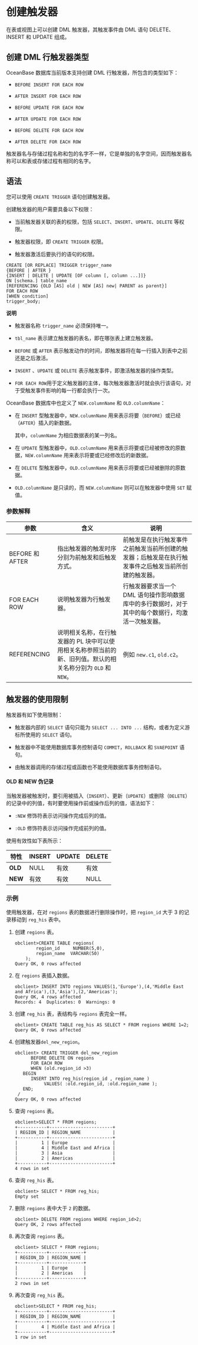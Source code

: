 创建触发器
==========================

在表或视图上可以创建 DML 触发器，其触发事件由 DML 语句 DELETE、INSERT 和 UPDATE 组成。

创建 DML 行触发器类型
----------------------------------

OceanBase 数据库当前版本支持创建 DML 行触发器，所包含的类型如下：

* `BEFORE INSERT FOR EACH ROW`

* `AFTER INSERT FOR EACH ROW`

* `BEFORE UPDATE FOR EACH ROW`

* `AFTER UPDATE FOR EACH ROW`

* `BEFORE DELETE FOR EACH ROW`

* `AFTER DELETE FOR EACH ROW`

触发器名与存储过程名称和包的名字不一样，它是单独的名字空间，因而触发器名称可以和表或存储过程有相同的名字。

语法
-----------------------

您可以使用 `CREATE TRIGGER` 语句创建触发器。

创建触发器的用户需要具备以下权限：

* 当前触发器关联的表的权限，包括 `SELECT`、`INSERT`、`UPDATE`、`DELETE` 等权限。

* 触发器权限，即 `CREATE TRIGGER` 权限。

* 触发器激活后要执行的语句的权限。

```unknow
CREATE [OR REPLACE] TRIGGER trigger_name
{BEFORE | AFTER }
{INSERT | DELETE | UPDATE [OF column [, column ...]]}
ON [schema.] table_name 
[REFERENCING {OLD [AS] old | NEW [AS] new| PARENT as parent}]
FOR EACH ROW
[WHEN condition]
trigger_body;
```

**说明**

* 触发器名称 `trigger_name` 必须保持唯一。

* `tbl_name` 表示建立触发器的表名，即在哪张表上建立触发器。

* `BEFORE` 或 `AFTER` 表示触发动作的时间，即触发器将在每一行插入到表中之前还是之后激活。

* `INSERT` 、`UPDATE` 或 `DELETE` 表示触发事件，即激活触发器的操作类型。

* `FOR EACH ROW`用于定义触发器的主体，每次触发器激活时就会执行该语句，对于受触发事件影响的每一行都会执行一次。

OceanBase 数据库中也定义了 `NEW.columnName` 和 `OLD.columnName`：

* 在 `INSERT` 型触发器中，`NEW.columnName` 用来表示将要（`BEFORE`）或已经（`AFTER`）插入的新数据。

  其中，`columnName` 为相应数据表的某一列名。
  
* 在 `UPDATE` 型触发器中，`OLD.columnName` 用来表示将要或已经被修改的原数据，`NEW.columnName` 用来表示将要或已经修改后的新数据。

* 在 `DELETE` 型触发器中，`OLD.columnName` 用来表示将要或已经被删除的原数据。

* `OLD.columnName` 是只读的，而 `NEW.columnName` 则可以在触发器中使用 `SET` 赋值。

### 参数解释

|     **参数**     |                             **含义**                              |                       **说明**                        |
|----------------|-----------------------------------------------------------------|-----------------------------------------------------|
| BEFORE 和 AFTER | 指出触发器的触发时序分别为前触发和后触发方式。                                         | 前触发是在执行触发事件之前触发当前所创建的触发器；后触发是在执行触发事件之后触发当前所创建的触发器。  |
| FOR EACH ROW   | 说明触发器为行触发器。                                                     | 行触发器要求当一个 DML 语句操作影响数据库中的多行数据时，对于其中的每个数据行，均激活一次触发器。 |
| REFERENCING    | 说明相关名称，在行触发器的 PL 块中可以使用相关名称参照当前的新、旧列值。默认的相关名称分别为 `OLD` 和 `NEW`。 | 例如 `new.c1`, `old.c2`。                              |

触发器的使用限制
-----------------------------

触发器有如下使用限制：

* 触发器内部的 `SELECT` 语句只能为 `SELECT ... INTO ...` 结构，或者为定义游标所使用的 `SELECT` 语句。

* 触发器中不能使用数据库事务控制语句 `COMMIT`，`ROLLBACK` 和 `SVAEPOINT` 语句。

* 由触发器调用的存储过程或函数也不能使用数据库事务控制语句。

#### OLD 和 NEW 伪记录

当触发器被触发时，要引用被插入（`INSERT`）、更新（`UPDATE`）或删除（`DELETE`）的记录中的列值，有时要使用操作前或操作后列的值，语法如下：

* `:NEW` 修饰符表示访问操作完成后列的值。

* `:OLD` 修饰符表示访问操作完成前列的值。

使用有效性如下表所示：

| **特性**  | **INSERT** | **UPDATE** | **DELETE** |
|---------|------------|------------|------------|
| **OLD** | NULL       | 有效         | 有效         |
| **NEW** | 有效         | 有效         | NULL       |

### 示例

使用触发器，在对 `regions` 表的数据进行删除操作时，把 `region_id` 大于 3 的记录移动到 `reg_his` 表中。

1. 创建 `regions` 表。

   ```unknow
   obclient>CREATE TABLE regions(
           region_id     NUMBER(5,0),  
           region_name  VARCHAR(50)
       );
   Query OK, 0 rows affected
   ```

2. 在 `regions` 表插入数据。

   ```unknow
   obclient> INSERT INTO regions VALUES(1,'Europe'),(4,'Middle East and Africa'),(3,'Asia'),(2,'Americas');
   Query OK, 4 rows affected
   Records: 4  Duplicates: 0  Warnings: 0
   ```

3. 创建 `reg_his` 表，表结构与 `regions` 表完全一样。

   ```unknow
   obclient> CREATE TABLE reg_his AS SELECT * FROM regions WHERE 1=2;
   Query OK, 0 rows affected
   ```

4. 创建触发器`del_new_region`。

   ```unknow
   obclient> CREATE TRIGGER del_new_region
         BEFORE DELETE ON regions 
         FOR EACH ROW
         WHEN (old.region_id >3)
      BEGIN
         INSERT INTO reg_his(region_id , region_name )
              VALUES( :old.region_id, :old.region_name );
      END;
    /
   Query OK, 0 rows affected
   ```

5. 查询 `regions` 表。

   ```unknow
   obclient>SELECT * FROM regions;
   +-----------+------------------------+
   | REGION_ID | REGION_NAME            |
   +-----------+------------------------+
   |         1 | Europe                 |
   |         4 | Middle East and Africa |
   |         3 | Asia                   |
   |         2 | Americas               |
   +-----------+------------------------+
   4 rows in set
   ```

6. 查询 `reg_his` 表。

   ```unknow
   obclient> SELECT * FROM reg_his;
   Empty set
   ```

7. 删除 `regions` 表中大于 `2` 的数据。

   ```unknow
   obclient> DELETE FROM regions WHERE region_id>2;
   Query OK, 2 rows affected
   ```

8. 再次查询 `regions` 表。

   ```unknow
   obclient> SELECT * FROM regions;
   +-----------+-------------+
   | REGION_ID | REGION_NAME |
   +-----------+-------------+
   |         1 | Europe      |
   |         2 | Americas    |
   +-----------+-------------+
   2 rows in set
   ```

9. 再次查询 `reg_his` 表。

   ```unknow
   obclient>SELECT * FROM reg_his;
   +-----------+------------------------+
   | REGION_ID | REGION_NAME            |
   +-----------+------------------------+
   |         4 | Middle East and Africa |
   +-----------+------------------------+
   1 row in set
   ```
